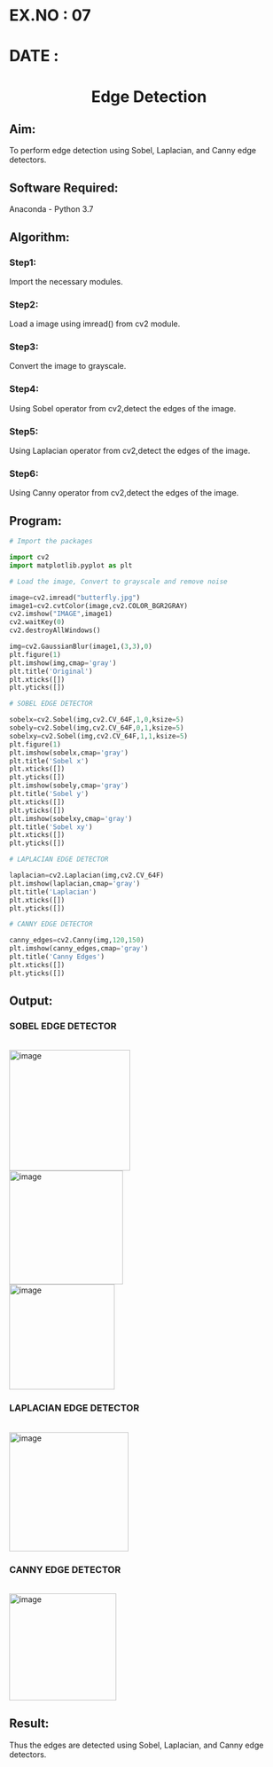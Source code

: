# EX.NO : 07
# DATE :

# <p align="center">Edge Detection</p>
## Aim:
To perform edge detection using Sobel, Laplacian, and Canny edge detectors.

## Software Required:
Anaconda - Python 3.7

## Algorithm:
### Step1:
Import the necessary modules.

### Step2:
Load a image using imread() from cv2 module.

### Step3:
Convert the image to grayscale.

### Step4:
Using Sobel operator from cv2,detect the edges of the image.

### Step5:
Using Laplacian operator from cv2,detect the edges of the image.

### Step6:
Using Canny operator from cv2,detect the edges of the image.
 
## Program:

``` Python
# Import the packages

import cv2
import matplotlib.pyplot as plt

# Load the image, Convert to grayscale and remove noise

image=cv2.imread("butterfly.jpg")
image1=cv2.cvtColor(image,cv2.COLOR_BGR2GRAY)
cv2.imshow("IMAGE",image1)
cv2.waitKey(0)
cv2.destroyAllWindows()

img=cv2.GaussianBlur(image1,(3,3),0)
plt.figure(1)
plt.imshow(img,cmap='gray')
plt.title('Original')
plt.xticks([])
plt.yticks([])

# SOBEL EDGE DETECTOR

sobelx=cv2.Sobel(img,cv2.CV_64F,1,0,ksize=5)
sobely=cv2.Sobel(img,cv2.CV_64F,0,1,ksize=5)
sobelxy=cv2.Sobel(img,cv2.CV_64F,1,1,ksize=5)
plt.figure(1)
plt.imshow(sobelx,cmap='gray')
plt.title('Sobel x')
plt.xticks([])
plt.yticks([])
plt.imshow(sobely,cmap='gray')
plt.title('Sobel y')
plt.xticks([])
plt.yticks([])
plt.imshow(sobelxy,cmap='gray')
plt.title('Sobel xy')
plt.xticks([])
plt.yticks([])

# LAPLACIAN EDGE DETECTOR

laplacian=cv2.Laplacian(img,cv2.CV_64F)
plt.imshow(laplacian,cmap='gray')
plt.title('Laplacian')
plt.xticks([])
plt.yticks([])

# CANNY EDGE DETECTOR

canny_edges=cv2.Canny(img,120,150)
plt.imshow(canny_edges,cmap='gray')
plt.title('Canny Edges')
plt.xticks([])
plt.yticks([])

```
## Output:
### SOBEL EDGE DETECTOR
<br>
<img width="218" alt="image" src="https://user-images.githubusercontent.com/75235554/168246808-66e87a86-aa2c-41d8-9e3d-9eac4df47e19.png">
<br>
<img width="205" alt="image" src="https://user-images.githubusercontent.com/75235554/168246873-6dfa82cb-ef68-419c-93ad-00c726fba6a8.png">
<br>
<img width="190" alt="image" src="https://user-images.githubusercontent.com/75235554/168246916-5fcc84f7-cf0d-41bd-973c-26c8ec04c214.png">
<br>

### LAPLACIAN EDGE DETECTOR
<br>
<img width="215" alt="image" src="https://user-images.githubusercontent.com/75235554/168247188-cd912bd5-bdb5-48c6-ab7f-a1ae0d7d4de8.png">
<br>


### CANNY EDGE DETECTOR
<br>
<img width="193" alt="image" src="https://user-images.githubusercontent.com/75235554/168247292-bb077cdd-4365-471e-a119-7ca8423a3986.png">
<br>

## Result:
Thus the edges are detected using Sobel, Laplacian, and Canny edge detectors.
